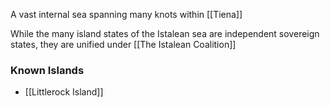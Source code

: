 A vast internal sea spanning many knots within [[Tiena]]

While the many island states of the Istalean sea are independent sovereign states, they are unified under [[The Istalean Coalition]]

### Known Islands
- [[Littlerock Island]]